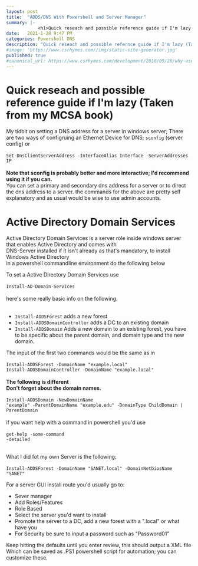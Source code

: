```yaml
---
layout: post
title:  "ADDS/DNS With Powershell and Server Manager"
summary: |-
            <h1>Quick reseach and possible reference guide if I'm lazy (Taken from my MCSA book)</h1><p>My tidbit on setting a DNS address for a server in windows server;There are two ways of configruing an Ethernet Device for DNS; <code>sconfig</code> (server config) or<br><br><code>Set-DnsClientServerAddress -InterfaceAlias Interface -ServerAddresses IP</code><br><br>
date:   2021-1-28 9:47 PM
categories: Powershell DNS
description: "Quick reseach and possible refernce guide if I'm lazy (Taken from my MCSA book)"
#image: 'https://www.csrhymes.com//img/static-site-generator.jpg'
published: true
#canonical_url: https://www.csrhymes.com/development/2018/05/28/why-use-a-static-site-generator.html
---
```

<body>

<h1>Quick reseach and possible reference guide if I'm lazy (Taken from my MCSA book)</h1>

<p>My tidbit on setting a DNS address for a server in windows server;
There are two ways of configruing an Ethernet Device for DNS; <code>sconfig</code> (server config) or
<br>
<br>
<code>Set-DnsClientServerAddress -InterfaceAlias Interface -ServerAddresses IP</code>
<br>
<br>
<b>Note that sconfig is probably better and more interactive; I'd recommend using it if you can.</b>
<br>
You can set a primary and secondary dns address for a server or to direct the dns address to a server.
the commands for the above are pretty self explanatory and as usual would be wise to use admin accounts.
</p>
<h1>Active Directory Domain Services</h1>
<p>Active Directory Domain Services is a server role inside windows server that enables Active Directory and comes with <br>
DNS-Server installed if it isn't already as that's mandatory, to install Windows Active Directory
<br>in a powershell commandline environment do the following below</p>
<p>To set a Active Directory Domain Services use <br>
<br>
<code>Install-AD-Domain-Services</code>
<br>
<br>
here's some really basic info on the following.
<br>
<br>
<ul><li><code>Install-ADDSForest</code> adds a new forest</li>
<li><code>Install-ADDSDomainController</code> adds a DC to an existing domain</li>
<li><code>Install-ADDSDomain</code> Adds a new domain to an existing forest, you have to be specific about the parent domain, and domain type and the new domain.</li></ul>

The input of the first two commands would be the same as in
<br>
<br>
<code>Install-ADDSForest -DomainName "example.local"</code>
<br>
<code>Install-ADDSDomainController -DomainName "example.local"</code>
<br>
<b><br>The following is different
<br>
Don't forget about the domain names.</b>
<br>
<br>
<code>Install-ADDSDomain -NewDomainName "example" -ParentDomainName "example.edu"
-DomainType ChildDomain | ParentDomain</code>
<br>
<br>
if you want help with a command in powershell you'd use
<br>
<br>
<code>get-help -some-command -detailed</code>
<br>
<br>
<p>What I did fot my own Server is the following:
<br>
<br>
<code>Install-ADDSForest -DomainName "SANET.local" -DomainNetbiosName "SANET"</code>
</p>

<p>For a server GUI install route you'd usually go to:</p>
<ul>
  <li>Sever manager</li>
  <li>Add Roles/Features</li>
  <li>Role Based</li>
  <li>Select the server you'd want to install</li>
  <li>Promote the server to a DC, add a new forest with a ".local" or what have you</li>
  <li>For Security be sure to input a password such as "Password01"</li>
</ul>
</p>
<p>Keep hitting the defaults until you enter review, this should output a XML file
<br>Which can be saved as .PS1 powershell script for automation; you can customize these.</p>
</body>
